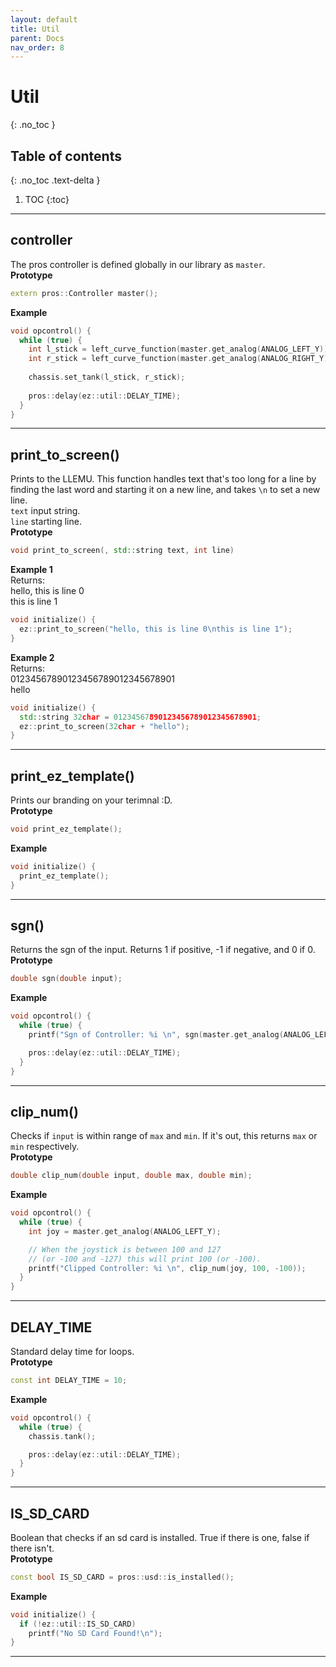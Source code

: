 ```yaml
---
layout: default
title: Util
parent: Docs
nav_order: 8
---
```



# **Util**
{: .no_toc }

## Table of contents
{: .no_toc .text-delta }

1. TOC
{:toc}


---


## controller
The pros controller is defined globally in our library as `master`.     
**Prototype**
```cpp
extern pros::Controller master();
```

**Example** 
```cpp
void opcontrol() {
  while (true) {
    int l_stick = left_curve_function(master.get_analog(ANALOG_LEFT_Y));
    int r_stick = left_curve_function(master.get_analog(ANALOG_RIGHT_Y));
    
    chassis.set_tank(l_stick, r_stick);
    
    pros::delay(ez::util::DELAY_TIME);
  }
}
```


---


## print_to_screen() 
Prints to the LLEMU.  This function handles text that's too long for a line by finding the last word and starting it on a new line, and takes `\n` to set a new line.   
`text` input string.  
`line` starting line.  
**Prototype**
```cpp
void print_to_screen(, std::string text, int line)
```

**Example 1**  
Returns:  
hello, this is line 0   
this is line 1
```cpp
void initialize() {
  ez::print_to_screen("hello, this is line 0\nthis is line 1");
}
```

**Example 2**  
Returns:  
01234567890123456789012345678901   
hello
```cpp
void initialize() {
  std::string 32char = 01234567890123456789012345678901;
  ez::print_to_screen(32char + "hello");
}
```


---


## print_ez_template() 
Prints our branding on your terimnal :D.   
**Prototype**
```cpp
void print_ez_template();
```

**Example**
```cpp
void initialize() {
  print_ez_template();
}
```


---


## sgn() 
Returns the sgn of the input.  Returns 1 if positive, -1 if negative, and 0 if 0.    
**Prototype**
```cpp
double sgn(double input);
```

**Example**
```cpp
void opcontrol() {
  while (true) {
    printf("Sgn of Controller: %i \n", sgn(master.get_analog(ANALOG_LEFT_Y)));

    pros::delay(ez::util::DELAY_TIME);
  }
}
```


---


## clip_num() 
Checks if `input` is within range of `max` and `min`.  If it's out, this returns `max` or `min` respectively.    
**Prototype**
```cpp
double clip_num(double input, double max, double min);
```

**Example**
```cpp
void opcontrol() {
  while (true) {
    int joy = master.get_analog(ANALOG_LEFT_Y);

    // When the joystick is between 100 and 127
    // (or -100 and -127) this will print 100 (or -100).
    printf("Clipped Controller: %i \n", clip_num(joy, 100, -100)); 
  }
}
```


---


## DELAY_TIME 
Standard delay time for loops.    
**Prototype**
```cpp
const int DELAY_TIME = 10;
```

**Example**
```cpp
void opcontrol() {
  while (true) {
    chassis.tank();

    pros::delay(ez::util::DELAY_TIME);
  }
}
```


---


## IS_SD_CARD
Boolean that checks if an sd card is installed.  True if there is one, false if there isn't.    
**Prototype**
```cpp
const bool IS_SD_CARD = pros::usd::is_installed();
```

**Example**
```cpp
void initialize() {
  if (!ez::util::IS_SD_CARD) 
    printf("No SD Card Found!\n");
}
```


---


